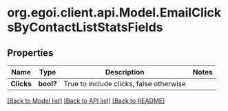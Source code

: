 # org.egoi.client.api.Model.EmailClicksByContactListStatsFields
## Properties

Name | Type | Description | Notes
------------ | ------------- | ------------- | -------------
**Clicks** | **bool?** | True to include clicks, false otherwise | 

[[Back to Model list]](../README.md#documentation-for-models) [[Back to API list]](../README.md#documentation-for-api-endpoints) [[Back to README]](../README.md)

